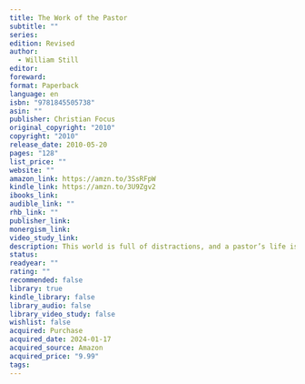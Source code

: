 ```yaml
---
title: The Work of the Pastor
subtitle: ""
series: 
edition: Revised
author:
  - William Still
editor: 
foreward: 
format: Paperback
language: en
isbn: "9781845505738"
asin: ""
publisher: Christian Focus
original_copyright: "2010"
copyright: "2010"
release_date: 2010-05-20
pages: "128"
list_price: ""
website: ""
amazon_link: https://amzn.to/3SsRFpW
kindle_link: https://amzn.to/3U9Zgv2
ibooks_link: 
audible_link: ""
rhb_link: ""
publisher_link: 
monergism_link: 
video_study_link: 
description: This world is full of distractions, and a pastor’s life is no different. With church politics, staffing issues, volunteer programmes and no end of other issues popping up, it can be difficult to keep focus. In this tremendous little book, William Still reminds us that the pastor’s main thing is feeding the sheep – i.e. the ministry of the Word. It has become a modern classic on preaching and pastoral ministry.
status: 
readyear: ""
rating: ""
recommended: false
library: true
kindle_library: false
library_audio: false
library_video_study: false
wishlist: false
acquired: Purchase
acquired_date: 2024-01-17
acquired_source: Amazon
acquired_price: "9.99"
tags:
---
```

